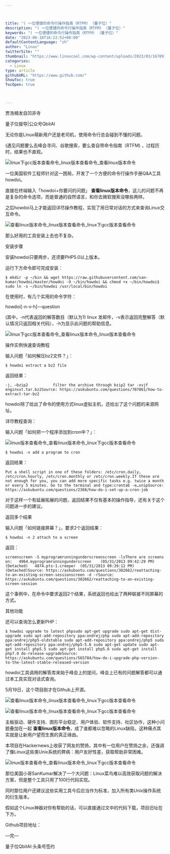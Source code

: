 ```yaml
---



title: "( 一位便捷的命令行操作指南（RTFM) （量子位）"
description: "( 一位便捷的命令行操作指南（RTFM) （量子位）"
keywords: "( 一位便捷的命令行操作指南（RTFM) （量子位）"
date: "2023-06-18T16:22:52+08:00"
defaultContentLanguage: "zh"
author: "Linux"
twitterSite: ""
thumbnail: "https://www.linuxcool.com/wp-content/uploads/2023/03/1678917692970_0.webp"
categories:
  - Linux
type: article
githubURL: "https://www.github.com/"
ShowToc: true
TocOpen: true



---
```


贾浩楠发自凹非寺

量子位报导|公众号QbitAI

无论你是Linux萌新用户还是老司机，使用命令行总会碰到不懂的问题。

(遇见问题要么去峰会寻问、谷歌搜索，要么查自带命令指南（RTFM) ，过程历时，结果也不直观。

![linux下gcc版本查看命令_linux版本查看命令_查看linux版本命令](https://www.linuxcool.com/wp-content/uploads/2023/03/1678917692970_0.webp)

一位美国软件工程师针对这一困局，开发了一个方便的命令行操作手册Q&A工具howdoi。

直接在终端输入「howdoi+你要问的问题」 **查看linux版本命令**，这儿的问题不再是复杂的命令选项，而是普通的自然语言，和你去微软搜索没哪些两样。

之后howdoi马上才能返回详尽操作教程，实现了用日常对话的方式来查询Linux交互命令。

![查看linux版本命令_linux版本查看命令_linux下gcc版本查看命令](https://www.linuxcool.com/wp-content/uploads/2023/03/1678917692970_1.gif)

那么好用的工具安装上去也不复杂。

安装步骤

安装howdoi只要两步，还须要PHP5.0以上版本。

运行下方命令即可完成安装：

```
$ mkdir -p ~/bin && wget https://raw.githubusercontent.com/san-kumar/howdoi/master/howdoi -O ~/bin/howdoi && chmod +x ~/bin/howdoi$ sudo ln -s ~/bin/howdoi /usr/local/bin/howdoi
```

在使用时，有几个实用的命令字符：

howdoi[-n-v-h]—question

(其中，-n代表返回的解答数目（默认为1) linux 发邮件，-v表示返回完整解答（默认情况只返回相关代码），-h为显示此问题的帮助信息。

![linux下gcc版本查看命令_查看linux版本命令_linux版本查看命令](https://www.linuxcool.com/wp-content/uploads/2023/03/1678917692970_2.png)

操作实例快速查询教程

输入问题「如何解压bz2文件？」：

```
$ howdoi extract a bz2 file
```

返回结果：

```
-j, —bzip2           filter the archive through bzip2 tar -xvjf enginsxt.tar.bz2Source: https://askubuntu.com/questions/707861/how-to-extract-tar-bz2
```

howdoi除了给出了命令的使用方式linux虚拟主机，还给出了这个问题的来源网址。

详尽教程查询：

输入问题「如何把一个程序添加到cron中？」：

![linux版本查看命令_查看linux版本命令_linux下gcc版本查看命令](https://www.linuxcool.com/wp-content/uploads/2023/03/1678917692970_3.png)

```
$ howdoi -v add a program to cron
```

返回结果：

```
Put a shell script in one of these folders: /etc/cron.daily, /etc/cron.hourly, /etc/cron.monthly or /etc/cron.weekly.If these are not enough for you, you can add more specific tasks e.g. twice a month or every 5 minutes. Go to the terminal and type:crontab -e…snipSource: https://askubuntu.com/questions/2368/how-do-i-set-up-a-cron-job
```

对于这样一个有延展拓展的问题，返回结果不仅有基本的操作指导，还有关于这个问题进一步的建议。

返回多个结果

输入问题「如何链接屏幕？」，要求2个返回结果：

```
$ howdoi -n 2 attach to a screen
```

返回：

```
screenscreen -S myprogramrunningunderscreenscreen -lsThere are screens on:   4964.myprogramrunningunderscreen    (05/31/2013 09:42:29 PM)    (Detached)   4874.pts-1.creeper  (05/31/2013 09:39:12 PM)    (Detached)Source: https://askubuntu.com/questions/302662/reattaching-to-an-existing-screen-sessionscreen -d -rSource: https://askubuntu.com/questions/302662/reattaching-to-an-existing-screen-session
```

这个事例中，在命令中要求返回2个结果，系统返回也给出了两种联接不同屏幕的方式。

其他功能

还可以查询怎么更新PHP：

```
$ howdoi upgrade to latest phpsudo apt-get upgrade sudo apt-get dist-upgrade sudo apt-add-repository ppa:ondrej/php sudo apt-add-repository ppa:ondrej/php5-oldstable sudo apt-add-repository ppa:ondrej/php5 sudo apt-add-repository ppa:ondrej/php5-5.6 sudo apt-get update sudo apt-get install php5.5 sudo apt-get install php5.6 sudo apt-get install php7.0 do-release-upgradeSource: https://askubuntu.com/questions/565784/how-do-i-upgrade-php-version-to-the-latest-stable-released-version
```

howdoi工具调用的解答库来始于峰会上的提问，峰会上已有的问题解答都可以通过本工具实现对话式查询。

5月19日，这个项目刚才在Github上开源。

![查看linux版本命令_linux版本查看命令_linux下gcc版本查看命令](https://www.linuxcool.com/wp-content/uploads/2023/03/1678917692970_5.png)

![查看linux版本命令_linux版本查看命令_linux下gcc版本查看命令](https://www.linuxcool.com/wp-content/uploads/2023/03/1678917692970_6.png)

主板驱动、硬件支持、图形平台稳定、用户体验、软件支持、社区协作，这种小问题叠加在一起 **查看linux版本命令**，成了谁都难以忽略的Linux缺陷，这种痛点其实就是让新用户望而生畏的真正缘由。

本项目在Hackernews上收获了网友的赞扬，其中有一位用户在赞扬之余，还强调了像Linux这些类Unix系统的弊病：用户友好性差，获取帮助非常困难。

![linux版本查看命令_查看linux版本命令_linux下gcc版本查看命令](https://www.linuxcool.com/wp-content/uploads/2023/03/1678917692970_7.webp)

那位美国小哥SanKumar解决了一个大问题：Linux菜鸟难以高效获取问题的解决方案，但是整个工具只用了100行代码实现。

同时那位用户还建议这些实用工具今后应当作为标准，加入所有类Unix操作系统的衍生版本。

假如这个Linux神器对你有帮助的话，可以直接通过文中的代码下载，项目旧址在下方。

Github项目地址：

—完—

量子位QbitAI·头条号签约
